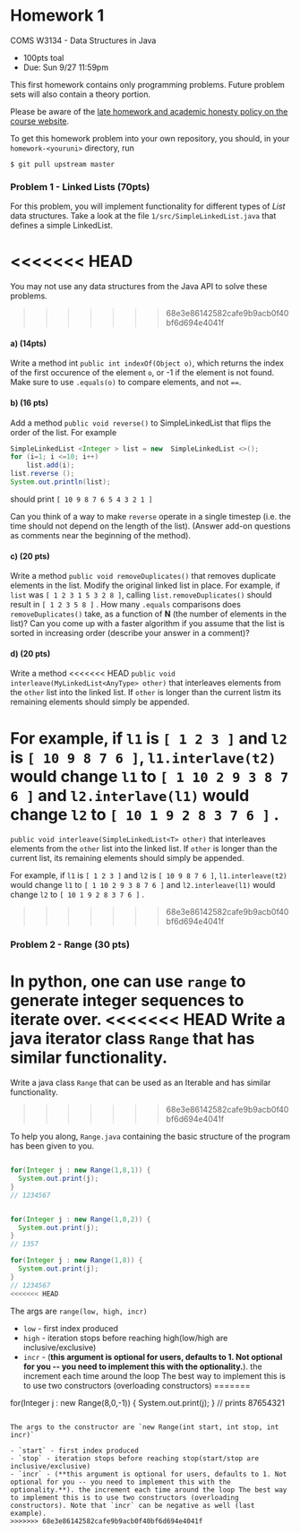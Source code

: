 # Homework 1
COMS W3134 - Data Structures in Java
* 100pts toal
* Due: Sun 9/27 11:59pm

This first homework contains only programming problems. Future problem sets will also contain a theory portion.

Please be aware of the [late homework and academic honesty policy on the course website](http://www.cs.columbia.edu/~bauer/cs3134/homework.html).


To get this homework problem into your own repository, you should, in your `homework-<youruni>` directory, run

```
$ git pull upstream master
```

### Problem 1 - Linked Lists (70pts)

For this problem, you will implement functionality for different types of *List* data structures. Take a look at the file `1/src/SimpleLinkedList.java` that defines a simple LinkedList.

<<<<<<< HEAD
=======
You may not use any data structures from the Java API to solve these problems. 

>>>>>>> 68e3e86142582cafe9b9acb0f40bf6d694e4041f
#### a) (14pts)

Write a method int `public int indexOf(Object o)`, which returns the index of the first occurence of the element `o`, or -1 if the element is not found.  Make sure to use
`.equals(o)` to compare elements, and not `==`.

#### b) (16 pts)
Add a method `public void reverse()` to SimpleLinkedList that flips the order of the list.  For example
```java
SimpleLinkedList <Integer > list = new  SimpleLinkedList <>();
for (i=1; i <=10; i++)
    list.add(i);
list.reverse ();
System.out.println(list);
```
should print
`[ 10 9 8 7 6 5 4 3 2 1 ]`

Can you think of a way  to make `reverse` operate in a single timestep (i.e. the time should not depend on the length of the list).
(Answer add-on questions as comments near the beginning of the method).

#### c) (20 pts)
Write a method ```public void removeDuplicates()``` that removes duplicate elements in the list. Modify the original linked list in place.
For example, if `list` was `[ 1 2 3 1 5 3 2 8 ]`, calling `list.removeDuplicates()` should result in `[ 1 2 3 5 8 ]` .
How many `.equals` comparisons does `removeDuplicates()` take, as a function of **N** (the number of elements in the list)?
Can you come up with a faster algorithm if you assume that the list is sorted in increasing order (describe your answer in a comment)?

#### d) (20 pts)
Write a method
<<<<<<< HEAD
`public void interleave(MyLinkedList<AnyType> other)` that interleaves elements from  the `other` list  into  the  linked  list.
If `other` is  longer  than  the  current  listm  its  remaining elements  should  simply  be  appended.

For  example,  if `l1` is `[ 1 2 3 ]`
and
`l2` is `[ 10 9 8 7 6 ]`, `l1.interlave(t2)` would change `l1` to `[ 1 10 2 9 3 8 7 6 ]` and `l2.interlave(l1)` would change `l2` to `[ 10 1 9 2 8 3 7 6 ]` .
=======
`public void interleave(SimpleLinkedList<T> other)` that interleaves elements from  the `other` list  into  the  linked  list.
If `other` is  longer  than  the  current  list,  its  remaining elements  should  simply  be  appended.

For  example,  if `l1` is `[ 1 2 3 ]`
and
`l2` is `[ 10 9 8 7 6 ]`, `l1.interleave(t2)` would change `l1` to `[ 1 10 2 9 3 8 7 6 ]` and `l2.interleave(l1)` would change `l2` to `[ 10 1 9 2 8 3 7 6 ]` .
>>>>>>> 68e3e86142582cafe9b9acb0f40bf6d694e4041f

### Problem 2 - Range (30 pts)

In python, one can use `range` to generate integer sequences to iterate over.
<<<<<<< HEAD
Write a java iterator class `Range` that has similar functionality.
=======
Write a java class `Range` that can be used as an Iterable and has similar functionality.
>>>>>>> 68e3e86142582cafe9b9acb0f40bf6d694e4041f

To help you along, `Range.java` containing the basic structure of the program has been given to you.

```java

for(Integer j : new Range(1,8,1)) {
  System.out.print(j);
}
// 1234567


for(Integer j : new Range(1,8,2)) {
  System.out.print(j);
}
// 1357

for(Integer j : new Range(1,8)) {
  System.out.print(j);
}
// 1234567
<<<<<<< HEAD
```

The args are `range(low, high, incr)`

- `low` - first index produced
- `high` - iteration stops before reaching high(low/high are inclusive/exclusive)
- `incr` - (**this argument is optional for users, defaults to 1. Not optional for you -- you need to implement this with the optionality.**). the increment each time around the loop The best way to implement this is to use two constructors (overloading constructors)
=======

for(Integer j : new Range(8,0,-1)) {
  System.out.print(j);
}
// prints 87654321
```

The args to the constructor are `new Range(int start, int stop, int incr)`

- `start` - first index produced
- `stop` - iteration stops before reaching stop(start/stop are inclusive/exclusive) 
- `incr` - (**this argument is optional for users, defaults to 1. Not optional for you -- you need to implement this with the optionality.**). the increment each time around the loop The best way to implement this is to use two constructors (overloading constructors). Note that `incr` can be negative as well (last example). 
>>>>>>> 68e3e86142582cafe9b9acb0f40bf6d694e4041f


